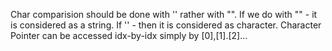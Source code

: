 Char comparision should be done with '' rather with "". If we do with "" - it is considered as a string. If '' - then it is considered as character.
Character Pointer can be accessed idx-by-idx simply by [0],[1].[2]...
